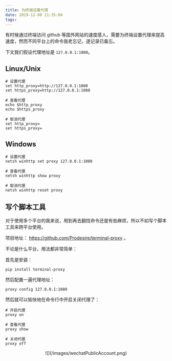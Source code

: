 ```yaml
---
title: 为终端设置代理
date: 2019-12-08 21:35:04
tags:
---
```


有时候通过终端访问 github 等国外网站的速度感人，需要为终端设置代理来提高速度，然而不同平台上的命令我老忘记，遂记录已备忘。

下文我们假设代理地址是 `127.0.0.1:1080`。

<!--more-->

## Linux/Unix

```plain
# 设置代理
set http_proxy=http://127.0.0.1:1080
set https_proxy=http://127.0.0.1:1080

# 查看代理
echo $http_proxy
echo $https_proxy

# 取消代理
set http_proxy=
set https_proxy=
```

## Windows

```plain
# 设置代理
netsh winhttp set proxy 127.0.0.1:1080

# 查看代理
netsh winhttp show proxy

# 取消代理
netsh winhttp reset proxy
```

## 写个脚本工具

对于使用多个平台的我来说，用到再去翻找命令还是有些麻烦，所以不如写个脚本工具来跨平台使用。

项目地址： https://github.com/Prodesire/terminal-proxy 。

不论是什么平台，用法都非常简单：

首先是安装：

```plain
pip install terminal-proxy
```

然后配置一遍代理地址：

```plain
proxy config 127.0.0.1:1080
```

然后就可以愉快地在命令行中开启关闭代理了：

```plain
# 开启代理
proxy on

# 查看代理
proxy show

# 关闭代理
proxy off
```

<div align=center>
![](/images/wechatPublicAccount.png)
</div>